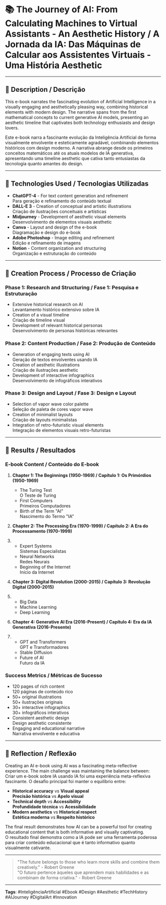 # 📚 The Journey of AI: From Calculating Machines to Virtual Assistants - An Aesthetic History / A Jornada da IA: Das Máquinas de Calcular aos Assistentes Virtuais - Uma História Aesthetic

---

## 📒 Description / Descrição
This e-book narrates the fascinating evolution of Artificial Intelligence in a visually engaging and aesthetically pleasing way, combining historical elements with modern design. The narrative spans from the first mathematical concepts to current generative AI models, presenting an aesthetic timeline that captivates both technology enthusiasts and design lovers.  

Este e-book narra a fascinante evolução da Inteligência Artificial de forma visualmente envolvente e esteticamente agradável, combinando elementos históricos com design moderno. A narrativa abrange desde os primeiros conceitos matemáticos até os atuais modelos de IA generativa, apresentando uma timeline aesthetic que cativa tanto entusiastas da tecnologia quanto amantes do design.  

---

## 🤖 Technologies Used / Tecnologias Utilizadas

- **ChatGPT-4** - For text content generation and refinement  
  Para geração e refinamento do conteúdo textual  
- **DALL-E 3** - Creation of conceptual and artistic illustrations  
  Criação de ilustrações conceituais e artísticas  
- **Midjourney** - Development of aesthetic visual elements  
  Desenvolvimento de elementos visuais aesthetic  
- **Canva** - Layout and design of the e-book  
  Diagramação e design do e-book  
- **Adobe Photoshop** - Image editing and refinement  
  Edição e refinamento de imagens  
- **Notion** - Content organization and structuring  
  Organização e estruturação do conteúdo  

---

## 🧐 Creation Process / Processo de Criação

### Phase 1: Research and Structuring / Fase 1: Pesquisa e Estruturação

- Extensive historical research on AI  
  Levantamento histórico extensivo sobre IA  
- Creation of a visual timeline  
  Criação de timeline visual  
- Development of relevant historical personas  
  Desenvolvimento de personas históricas relevantes  

### Phase 2: Content Production / Fase 2: Produção de Conteúdo

- Generation of engaging texts using AI  
  Geração de textos envolventes usando IA  
- Creation of aesthetic illustrations  
  Criação de ilustrações aesthetic  
- Development of interactive infographics  
  Desenvolvimento de infográficos interativos  

### Phase 3: Design and Layout / Fase 3: Design e Layout

- Selection of vapor wave color palette  
  Seleção de paleta de cores vapor wave  
- Creation of minimalist layouts  
  Criação de layouts minimalistas  
- Integration of retro-futuristic visual elements  
  Integração de elementos visuais retro-futuristas  

---

## 🚀 Results / Resultados

### E-book Content / Conteúdo do E-book

1. **Chapter 1: The Beginnings (1950-1969) / Capítulo 1: Os Primórdios (1950-1969)**  
   - The Turing Test  
     O Teste de Turing  
   - First Computers  
     Primeiros Computadores  
   - Birth of the Term "AI"  
     Nascimento do Termo "IA"  

2. **Chapter 2: The Processing Era (1970-1999) / Capítulo 2: A Era do Processamento (1970-1999)**
3. 
   - Expert Systems  
     Sistemas Especialistas  
   - Neural Networks  
     Redes Neurais  
   - Beginning of the Internet  
     Início da Internet  

4. **Chapter 3: Digital Revolution (2000-2015) / Capítulo 3: Revolução Digital (2000-2015)**
5. 
   - Big Data  
   - Machine Learning  
   - Deep Learning  

6. **Chapter 4: Generative AI Era (2016-Present) / Capítulo 4: Era da IA Generativa (2016-Presente)**
7.  
   - GPT and Transformers  
     GPT e Transformadores  
   - Stable Diffusion  
   - Future of AI  
     Futuro da IA  

### Success Metrics / Métricas de Sucesso

- 120 pages of rich content  
  120 páginas de conteúdo rico  
- 50+ original illustrations  
  50+ ilustrações originais  
- 30+ interactive infographics  
  30+ infográficos interativos  
- Consistent aesthetic design  
  Design aesthetic consistente  
- Engaging and educational narrative  
  Narrativa envolvente e educativa  

---

## 💭 Reflection / Reflexão

Creating an AI e-book using AI was a fascinating meta-reflective experience. The main challenge was maintaining the balance between:  
Criar um e-book sobre IA usando IA foi uma experiência meta-reflexiva fascinante. O desafio principal foi manter o equilíbrio entre:  

- **Historical accuracy** vs **Visual appeal**  
  **Precisão histórica** vs **Apelo visual**  
- **Technical depth** vs **Accessibility**  
  **Profundidade técnica** vs **Acessibilidade**  
- **Modern aesthetics** vs **Historical respect**  
  **Estética moderna** vs **Respeito histórico**  

The final result demonstrates how AI can be a powerful tool for creating educational content that is both informative and visually captivating.  
O resultado final demonstra como a IA pode ser uma ferramenta poderosa para criar conteúdo educacional que é tanto informativo quanto visualmente cativante.  

---

> "The future belongs to those who learn more skills and combine them creatively." - Robert Greene  
> "O futuro pertence àqueles que aprendem mais habilidades e as combinam de forma criativa." - Robert Greene  

---

**Tags**: #InteligênciaArtificial #Ebook #Design #Aesthetic #TechHistory #AIJourney #DigitalArt #Innovation  
